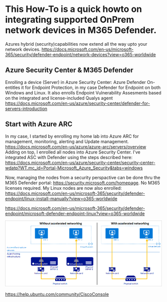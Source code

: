 # This How-To is a quick howto on integrating supported OnPrem network devices in M365 Defender.

Azures hybrid (security)capabilities now extend all the way upto your network devices.
https://docs.microsoft.com/en-us/microsoft-365/security/defender-endpoint/network-devices?view=o365-worldwide

## Azure Security Center & M365 Defender

Enrolling a device (Server) in Azure Security Center: Azure Defender On- entitles it for Endpoint Protection, in my case Defender for Endpoint on both Windows and Linux.
It also enrolls Endpoint Vulnerability Assesments based on the integrated and license-included Qualys agent
https://docs.microsoft.com/en-us/azure/security-center/defender-for-servers-introduction

## Start with Azure ARC

In my case, I started by enrolling my home lab into Azure ARC for management, monitoring, alerting and Update management.
https://docs.microsoft.com/en-us/azure/azure-arc/servers/overview
Adding on top, I enrolled all nodes into Azure Security Center. I've integrated ASC with Defender using the steps described here: https://docs.microsoft.com/en-us/azure/security-center/security-center-wdatp?WT.mc_id=Portal-Microsoft_Azure_Security&tabs=windows

Now, managing the nodes from a security perspactive can be done thru the M365 Defender portal: https://security.microsoft.com/homepage. No M365 licenses required.
My Linux nodes are now also enrolled: https://docs.microsoft.com/en-us/microsoft-365/security/defender-endpoint/linux-install-manually?view=o365-worldwide





https://docs.microsoft.com/en-us/microsoft-365/security/defender-endpoint/microsoft-defender-endpoint-linux?view=o365-worldwide

![Screenshot](https://raw.githubusercontent.com/verboompj/Networking/master/Pictures/19accelerated-networking-benefit.png)



https://help.ubuntu.com/community/CiscoConsole


